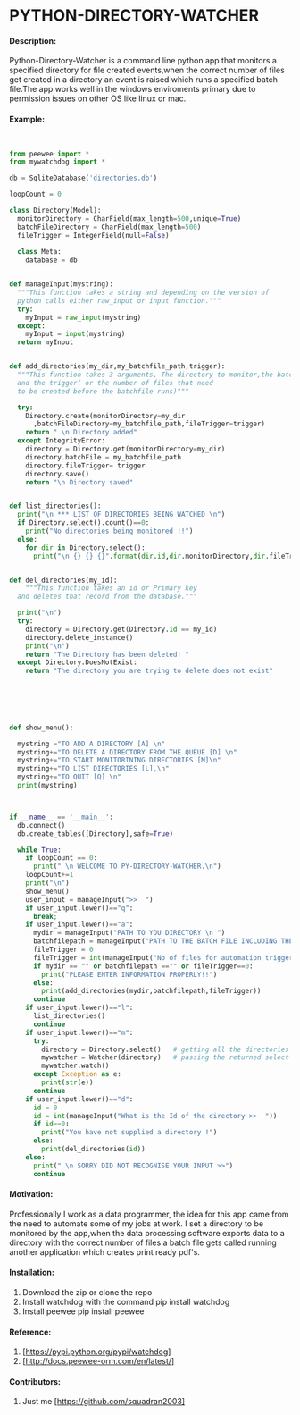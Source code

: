 PYTHON-DIRECTORY-WATCHER
========================


#### Description:

Python-Directory-Watcher is a command line python app that monitors a specified directory for file created events,when the correct number of files get created in a directory
an event is raised which runs a specified batch file.The app works well in the windows enviroments primary due to permission issues on other OS like linux or mac.


#### Example:

```python


from peewee import *
from mywatchdog import *

db = SqliteDatabase('directories.db')

loopCount = 0

class Directory(Model):
  monitorDirectory = CharField(max_length=500,unique=True)
  batchFileDirectory = CharField(max_length=500)
  fileTrigger = IntegerField(null=False)
  
  class Meta:
    database = db


def manageInput(mystring):
  """This function takes a string and depending on the version of 
  python calls either raw_input or input function."""
  try:
    myInput = raw_input(mystring)
  except:
    myInput = input(mystring)
  return myInput      


def add_directories(my_dir,my_batchfile_path,trigger):
  """This function takes 3 arguments, The directory to monitor,the batchfilepath, 
  and the trigger( or the number of files that need 
  to be created before the batchfile runs)""" 

  try:
    Directory.create(monitorDirectory=my_dir
      ,batchFileDirectory=my_batchfile_path,fileTrigger=trigger)
    return " \n Directory added"
  except IntegrityError:
    directory = Directory.get(monitorDirectory=my_dir)
    directory.batchFile = my_batchfile_path
    directory.fileTrigger= trigger
    directory.save()
    return "\n Directory saved"


def list_directories():
  print("\n *** LIST OF DIRECTORIES BEING WATCHED \n")
  if Directory.select().count()==0:
    print("No directories being monitored !!")
  else:
    for dir in Directory.select():
      print("\n {} {} {}".format(dir.id,dir.monitorDirectory,dir.fileTrigger))


def del_directories(my_id):
    """This function takes an id or Primary key 
  and deletes that record from the database."""

  print("\n")
  try:
    directory = Directory.get(Directory.id == my_id)
    directory.delete_instance()
    print("\n")
    return "The Directory has been deleted! "
  except Directory.DoesNotExist:
    return "The directory you are trying to delete does not exist"  


  
         
         

def show_menu():

  mystring ="TO ADD A DIRECTORY [A] \n"
  mystring+="TO DELETE A DIRECTORY FROM THE QUEUE [D] \n"
  mystring+="TO START MONITORINING DIRECTORIES [M]\n"
  mystring+="TO LIST DIRECTORIES [L],\n"
  mystring+="TO QUIT [Q] \n"
  print(mystring)     



if __name__ == '__main__':
  db.connect()
  db.create_tables([Directory],safe=True)

  while True:
    if loopCount == 0:
      print(" \n WELCOME TO PY-DIRECTORY-WATCHER.\n")
    loopCount+=1  
    print("\n")
    show_menu()
    user_input = manageInput(">>  ")
    if user_input.lower()=="q":
      break;
    if user_input.lower()=="a":
      mydir = manageInput("PATH TO YOU DIRECTORY \n ")
      batchfilepath = manageInput("PATH TO THE BATCH FILE INCLUDING THE FILENAME AND EXTENTION \n") 
      fileTrigger = 0
      fileTrigger = int(manageInput("No of files for automation trigger ! >>  "))
      if mydir == "" or batchfilepath =="" or fileTrigger==0:
        print("PLEASE ENTER INFORMATION PROPERLY!!")
      else:
        print(add_directories(mydir,batchfilepath,fileTrigger))  
      continue
    if user_input.lower()=="l":
      list_directories() 
      continue 
    if user_input.lower()=="m":
      try:
        directory = Directory.select()   # getting all the directories in the database
        mywatcher = Watcher(directory)   # passing the returned select object to the Watcher class
        mywatcher.watch()
      except Exception as e:
        print(str(e))
      continue  
    if user_input.lower()=="d":
      id = 0
      id = int(manageInput("What is the Id of the directory >>  "))
      if id==0:
        print("You have not supplied a directory !")
      else:
        print(del_directories(id))       
    else:
      print(" \n SORRY DID NOT RECOGNISE YOUR INPUT >>")
      continue 

```      


#### Motivation:

Professionally I work as a data programmer, the idea for this app came from the need to automate some of my jobs at work. I set a directory to be monitored by the app,when the
data processing software exports data to a directory with the correct number of files a batch file gets called running another application which creates print ready pdf's.

#### Installation:

1. Download the zip or clone the repo
2. Install watchdog with the command pip install watchdog 
3. Install peewee pip install peewee 

#### Reference:

1. [https://pypi.python.org/pypi/watchdog]
2. [http://docs.peewee-orm.com/en/latest/]

#### Contributors:
1. Just me [https://github.com/squadran2003]










